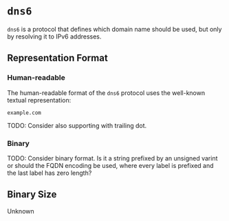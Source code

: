 # `dns6`

`dns6` is a protocol that defines which domain name should be used, but only by resolving it to IPv6 addresses.

## Representation Format

### Human-readable

The human-readable format of the `dns6` protocol uses the well-known textual representation:

	example.com

TODO: Consider also supporting with trailing dot.
	
### Binary

TODO: Consider binary format. Is it a string prefixed by an unsigned varint or should the FQDN encoding be used, where every label is prefixed and the last label has zero length?

## Binary Size

Unknown